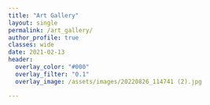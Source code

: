 ```yaml
---
title: "Art Gallery"
layout: single
permalink: /art_gallery/
author_profile: true
classes: wide
date: 2021-02-13
header:
  overlay_color: "#000"
  overlay_filter: "0.1"
  overlay_image: /assets/images/20220826_114741 (2).jpg

---
```

